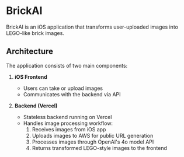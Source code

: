# BrickAI

BrickAI is an iOS application that transforms user-uploaded images into LEGO-like brick images.

## Architecture

The application consists of two main components:

1. **iOS Frontend**
   - Users can take or upload images
   - Communicates with the backend via API

2. **Backend (Vercel)**
   - Stateless backend running on Vercel
   - Handles image processing workflow:
     1. Receives images from iOS app
     2. Uploads images to AWS for public URL generation
     3. Processes images through OpenAI's 4o model API
     4. Returns transformed LEGO-style images to the frontend